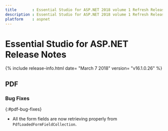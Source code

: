 ```yaml
---
title       : Essential Studio for ASP.NET 2018 volume 1 Refresh Release Notes
description : Essential Studio for ASP.NET 2018 volume 1 Refresh Release Notes
platform    : aspnet
---
```


# Essential Studio for ASP.NET Release Notes

{% include release-info.html date= "March 7 2018" version= "v16.1.0.26" %} 





## PDF

### Bug Fixes
{:#pdf-bug-fixes} 

*	All the form fields are now retrieving properly from `PdfLoadedFormFieldCollection`.


